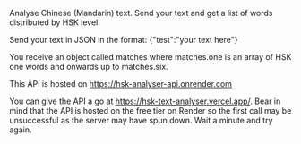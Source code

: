 Analyse Chinese (Mandarin) text. Send your text and get a list of words distributed by HSK level.

Send your text in JSON in the format:
{"test":"your text here"}

You receive an object called matches where matches.one is an array of HSK one words and onwards up to matches.six.

This API is hosted on https://hsk-analyser-api.onrender.com

You can give the API a go at https://hsk-text-analyser.vercel.app/. Bear in mind that the API is hosted on the free tier on Render so the first call may be unsuccessful as the server may have spun down. Wait a minute and try again.
